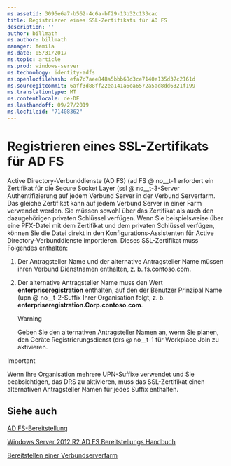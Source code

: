 ```yaml
---
ms.assetid: 3095e6a7-b562-4c6a-bf29-13b32c133cac
title: Registrieren eines SSL-Zertifikats für AD FS
description: ''
author: billmath
ms.author: billmath
manager: femila
ms.date: 05/31/2017
ms.topic: article
ms.prod: windows-server
ms.technology: identity-adfs
ms.openlocfilehash: efa7c7aee848a5bbb68d3ce7140e135d37c2161d
ms.sourcegitcommit: 6aff3d88ff22ea141a6ea6572a5ad8dd6321f199
ms.translationtype: MT
ms.contentlocale: de-DE
ms.lasthandoff: 09/27/2019
ms.locfileid: "71408362"
---
```

# <a name="enroll-an-ssl-certificate-for-ad-fs"></a>Registrieren eines SSL-Zertifikats für AD FS

Active Directory-Verbunddienste (AD FS) \(ad FS @ no__t-1 erfordert ein Zertifikat für die Secure Socket Layer \(ssl @ no__t-3-Server Authentifizierung auf jedem Verbund Server in der Verbund Serverfarm. Das gleiche Zertifikat kann auf jedem Verbund Server in einer Farm verwendet werden. Sie müssen sowohl über das Zertifikat als auch den dazugehörigen privaten Schlüssel verfügen. Wenn Sie beispielsweise über eine PFX-Datei mit dem Zertifikat und dem privaten Schlüssel verfügen, können Sie die Datei direkt in den Konfigurations-Assistenten für Active Directory-Verbunddienste importieren. Dieses SSL-Zertifikat muss Folgendes enthalten:  
  
1.  Der Antragsteller Name und der alternative Antragsteller Name müssen ihren Verbund Dienstnamen enthalten, z. b. fs.contoso.com.  
  
2.  Der alternative Antragsteller Name muss den Wert **enterpriseregistration** enthalten, auf den der Benutzer Prinzipal Name \(upn @ no__t-2-Suffix Ihrer Organisation folgt, z. b. **enterpriseregistration.Corp.contoso.com**.  
  
    > [!WARNING]  
    > Geben Sie den alternativen Antragsteller Namen an, wenn Sie planen, den Geräte Registrierungsdienst \(drs @ no__t-1 für Workplace Join zu aktivieren.  
  
> [!IMPORTANT]  
> Wenn Ihre Organisation mehrere UPN-Suffixe verwendet und Sie beabsichtigen, das DRS zu aktivieren, muss das SSL-Zertifikat einen alternativen Antragsteller Namen für jedes Suffix enthalten.  
  
## <a name="see-also"></a>Siehe auch
[AD FS-Bereitstellung](../../ad-fs/AD-FS-Deployment.md)  

[Windows Server 2012 R2 AD FS Bereitstellungs Handbuch](../../ad-fs/deployment/Windows-Server-2012-R2-AD-FS-Deployment-Guide.md)  
 
[Bereitstellen einer Verbundserverfarm](../../ad-fs/deployment/Deploying-a-Federation-Server-Farm.md)  
  
  

